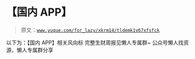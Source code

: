 # 【国内 APP】

> 原文：[`www.yuque.com/for_lazy/xkrm14/tldemk1v67xfsfck`](https://www.yuque.com/for_lazy/xkrm14/tldemk1v67xfsfck)

<ne-p id="u23e9d576" data-lake-id="u23e9d576"><ne-text id="u9ed460fd">以下为：【国内 APP】相关风向标</ne-text></ne-p> <ne-p id="ue502703e" data-lake-id="ue502703e"><ne-text id="ufb360b52">完整生财周报见懒人专属群~</ne-text></ne-p> <ne-p id="ufd204dae" data-lake-id="ufd204dae"><ne-text id="u62530a32">公众号懒人找资源，懒人专属群分享</ne-text></ne-p>